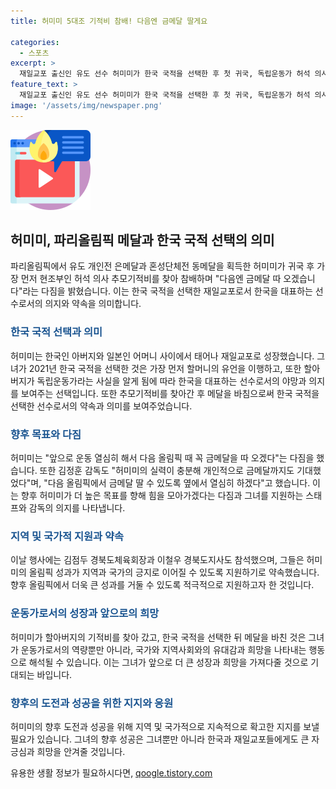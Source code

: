 ```yaml
---
title: 허미미 5대조 기적비 참배! 다음엔 금메달 딸게요

categories:
  - 스포츠
excerpt: >
  재일교포 출신인 유도 선수 허미미가 한국 국적을 선택한 후 첫 귀국, 독립운동가 허석 의사의 추모비를 참배했다. 파리올림픽에서 은메달과 동메달을 획득한 그녀는 할아버지의 국적을 따라 한국을 선택하며 영광을 안고 싶었다고 전했다. 또한, 허미미의 성과를 지켜본 감독은 그녀의 잠재력을 고무하며 향후 금메달 획득을 기대했다. 함께 행동한 지방 체육 회장과 지사는 그녀를 통해 경북과 대한민국을 대표해 선전할 것을 희망했다.
feature_text: >
  재일교포 출신인 유도 선수 허미미가 한국 국적을 선택한 후 첫 귀국, 독립운동가 허석 의사의 추모비를 참배했다. 파리올림픽에서 은메달과 동메달을 획득한 그녀는 할아버지의 국적을 따라 한국을 선택하며 영광을 안고 싶었다고 전했다. 또한, 허미미의 성과를 지켜본 감독은 그녀의 잠재력을 고무하며 향후 금메달 획득을 기대했다. 함께 행동한 지방 체육 회장과 지사는 그녀를 통해 경북과 대한민국을 대표해 선전할 것을 희망했다.
image: '/assets/img/newspaper.png'
---
```


<p><img src="/assets/img/news.png" alt="rentncar 속보" /></p>

<h2 data-ke-size="size26">허미미, 파리올림픽 메달과 한국 국적 선택의 의미</h2>

<p data-ke-size="size16">파리올림픽에서 유도 개인전 은메달과 혼성단체전 동메달을 획득한 허미미가 귀국 후 가장 먼저 현조부인 허석 의사 추모기적비를 찾아 참배하며 "다음엔 금메달 따 오겠습니다"라는 다짐을 밝혔습니다. 이는 한국 국적을 선택한 재일교포로서 한국을 대표하는 선수로서의 의지와 약속을 의미합니다.</p>

<h3><b><span style="color: #1a5490;">한국 국적 선택과 의미</span></b></h3>

<p data-ke-size="size16">허미미는 한국인 아버지와 일본인 어머니 사이에서 태어나 재일교포로 성장했습니다. 그녀가 2021년 한국 국적을 선택한 것은 가장 먼저 할머니의 유언을 이행하고, 또한 할아버지가 독립운동가라는 사실을 알게 됨에 따라 한국을 대표하는 선수로서의 야망과 의지를 보여주는 선택입니다. 또한 추모기적비를 찾아간 후 메달을 바침으로써 한국 국적을 선택한 선수로서의 약속과 의미를 보여주었습니다.</p>

<h3><b><span style="color: #1a5490;">향후 목표와 다짐</span></b></h3>

<p data-ke-size="size16">허미미는 "앞으로 운동 열심히 해서 다음 올림픽 때 꼭 금메달을 따 오겠다"는 다짐을 했습니다. 또한 김정훈 감독도 "허미미의 실력이 충분해 개인적으로 금메달까지도 기대했었다"며, "다음 올림픽에서 금메달 딸 수 있도록 옆에서 열심히 하겠다"고 했습니다. 이는 향후 허미미가 더 높은 목표를 향해 힘을 모아가겠다는 다짐과 그녀를 지원하는 스태프와 감독의 의지를 나타냅니다.</p>

<h3><b><span style="color: #1a5490;">지역 및 국가적 지원과 약속</span></b></h3>

<p data-ke-size="size16">이날 행사에는 김점두 경북도체육회장과 이철우 경북도지사도 참석했으며, 그들은 허미미의 올림픽 성과가 지역과 국가의 긍지로 이어질 수 있도록 지원하기로 약속했습니다. 향후 올림픽에서 더욱 큰 성과를 거둘 수 있도록 적극적으로 지원하고자 한 것입니다.</p>

<h3><b><span style="color: #1a5490;">운동가로서의 성장과 앞으로의 희망</span></b></h3>

<p data-ke-size="size16">허미미가 할아버지의 기적비를 찾아 갔고, 한국 국적을 선택한 뒤 메달을 바친 것은 그녀가 운동가로서의 역량뿐만 아니라, 국가와 지역사회와의 유대감과 희망을 나타내는 행동으로 해석될 수 있습니다. 이는 그녀가 앞으로 더 큰 성장과 희망을 가져다줄 것으로 기대되는 바입니다.</p>

<h3><b><span style="color: #1a5490;">향후의 도전과 성공을 위한 지지와 응원</span></b></h3>

<p data-ke-size="size16">허미미의 향후 도전과 성공을 위해 지역 및 국가적으로 지속적으로 확고한 지지를 보낼 필요가 있습니다. 그녀의 향후 성공은 그녀뿐만 아니라 한국과 재일교포들에게도 큰 자긍심과 희망을 안겨줄 것입니다.</p>
유용한 생활 정보가 필요하시다면, <a href="https://qoogle.tistory.com" rel="dofollow">qoogle.tistory.com</a>


